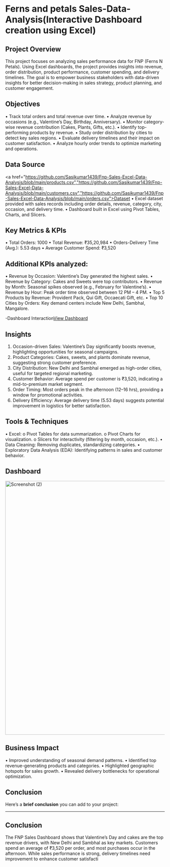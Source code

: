 # Ferns and petals Sales-Data-Analysis(Interactive Dashboard creation using Excel)
## Project Overview
This project focuses on analyzing sales performance data for FNP (Ferns N Petals). Using Excel dashboards, the project provides insights into revenue, order distribution, product performance, customer spending, and delivery timelines. The goal is to empower business stakeholders with data-driven insights for better decision-making in sales strategy, product planning, and customer engagement.

## Objectives
•	Track total orders and total revenue over time.
•	Analyze revenue by occasions (e.g., Valentine’s Day, Birthday, Anniversary).
•	Monitor category-wise revenue contribution (Cakes, Plants, Gifts, etc.).
•	Identify top-performing products by revenue.
•	Study order distribution by cities to detect key sales regions.
•	Evaluate delivery timelines and their impact on customer satisfaction.
•	Analyze hourly order trends to optimize marketing and operations.

## Data Source
<a href="https://github.com/Sasikumar1439/Fnp-Sales-Excel-Data-Analysis/blob/main/products.csv","https://github.com/Sasikumar1439/Fnp-Sales-Excel-Data-Analysis/blob/main/customers.csv","https://github.com/Sasikumar1439/Fnp-Sales-Excel-Data-Analysis/blob/main/orders.csv">Dataset</a>
•	Excel dataset provided with sales records including order details, revenue, category, city, occasion, and delivery time.
•	Dashboard built in Excel using Pivot Tables, Charts, and Slicers.

## Key Metrics & KPIs
•	Total Orders: 1000
•	Total Revenue: ₹35,20,984
•	Orders-Delivery Time (Avg.): 5.53 days
•	Average Customer Spend: ₹3,520

## Additional KPIs analyzed:
•	Revenue by Occasion: Valentine’s Day generated the highest sales.
•	Revenue by Category: Cakes and Sweets were top contributors.
•	Revenue by Month: Seasonal spikes observed (e.g., February for Valentine’s).
•	Revenue by Hour: Peak order time observed between 12 PM – 4 PM.
•	Top 5 Products by Revenue: Provident Pack, Qui Gift, Occaecati Gift, etc.
•	Top 10 Cities by Orders: Key demand centers include New Delhi, Sambhal, Mangalore.

-Dashboard Interaction<a href="https://github.com/Sasikumar1439/Fnp-Sales-Excel-Data-Analysis/blob/main/Screenshot%20(2).png">View Dashboard</a>

## Insights
1.	Occasion-driven Sales: Valentine’s Day significantly boosts revenue, highlighting opportunities for seasonal campaigns.
2.	Product Categories: Cakes, sweets, and plants dominate revenue, suggesting strong customer preference.
3.	City Distribution: New Delhi and Sambhal emerged as high-order cities, useful for targeted regional marketing.
4.	Customer Behavior: Average spend per customer is ₹3,520, indicating a mid-to-premium market segment.
5.	Order Timing: Most orders peak in the afternoon (12–16 hrs), providing a window for promotional activities.
6.	Delivery Efficiency: Average delivery time (5.53 days) suggests potential improvement in logistics for better satisfaction.

## Tools & Techniques
•	Excel:
o	Pivot Tables for data summarization.
o	Pivot Charts for visualization.
o	Slicers for interactivity (filtering by month, occasion, etc.).
•	Data Cleaning: Removing duplicates, standardizing categories.
•	Exploratory Data Analysis (EDA): Identifying patterns in sales and customer behavior.

## Dashboard
<img width="1869" height="801" alt="Screenshot (2)" src="https://github.com/user-attachments/assets/5e1907d8-c004-4330-8291-da6e3a2d8db2" />

## Business Impact
•	Improved understanding of seasonal demand patterns.
•	Identified top revenue-generating products and categories.
•	Highlighted geographic hotspots for sales growth.
•	Revealed delivery bottlenecks for operational optimization.

## Conclusion
Here’s a **brief conclusion** you can add to your project:

---

## Conclusion

The FNP Sales Dashboard shows that Valentine’s Day and cakes are the top revenue drivers, with New Delhi and Sambhal as key markets. Customers spend an average of ₹3,520 per order, and most purchases occur in the afternoon. While sales performance is strong, delivery timelines need improvement to enhance customer satisfacti





